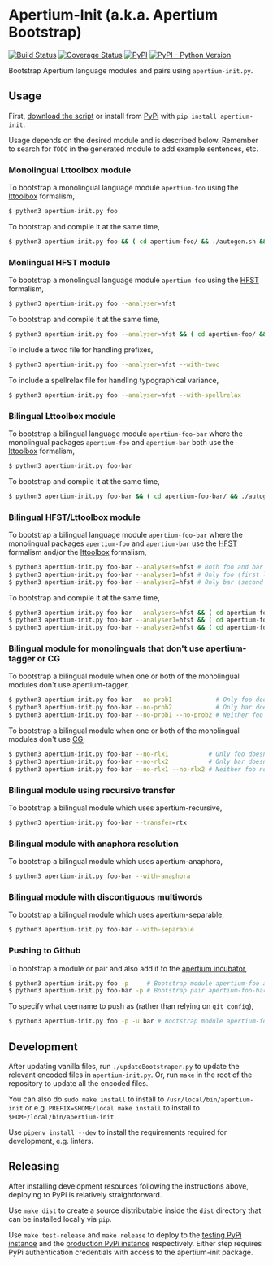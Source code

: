 # Apertium-Init (a.k.a. Apertium Bootstrap)

[![Build Status](https://travis-ci.org/apertium/apertium-init.svg)](https://travis-ci.org/apertium/apertium-init)
[![Coverage Status](https://coveralls.io/repos/github/apertium/apertium-init/badge.svg?branch=master)](https://coveralls.io/github/apertium/apertium-init?branch=master)
[![PyPI](https://img.shields.io/pypi/v/apertium-init.svg)](https://pypi.org/project/apertium-init/)
[![PyPI - Python Version](https://img.shields.io/pypi/pyversions/apertium-init.svg)](https://pypi.org/project/apertium-init/)

Bootstrap Apertium language modules and pairs using `apertium-init.py`.

## Usage

First, <a href="https://raw.githubusercontent.com/apertium/bootstrap/master/apertium-init.py" download>download the script</a>
or install from [PyPi](https://pypi.org/project/apertium-init/) with `pip install apertium-init`.

Usage depends on the desired module and is described below. Remember to
search for `TODO` in the generated module to add example sentences, etc.

### Monolingual Lttoolbox module

To bootstrap a monolingual language module `apertium-foo` using the
[lttoolbox](http://wiki.apertium.org/wiki/Lttoolbox) formalism,

```bash
$ python3 apertium-init.py foo
```

To bootstrap and compile it at the same time,

```bash
$ python3 apertium-init.py foo && ( cd apertium-foo/ && ./autogen.sh && make )
```

### Monlingual HFST module

To bootstrap a monolingual language module `apertium-foo` using the
[HFST](http://wiki.apertium.org/wiki/HFST) formalism,

```bash
$ python3 apertium-init.py foo --analyser=hfst
```

To bootstrap and compile it at the same time,

```bash
$ python3 apertium-init.py foo --analyser=hfst && ( cd apertium-foo/ && ./autogen.sh && make )
```

To include a twoc file for handling prefixes,

```bash
$ python3 apertium-init.py foo --analyser=hfst --with-twoc
```

To include a spellrelax file for handling typographical variance,

```bash
$ python3 apertium-init.py foo --analyser=hfst --with-spellrelax
```

### Bilingual Lttoolbox module

To bootstrap a bilingual language module `apertium-foo-bar` where the
monolingual packages `apertium-foo` and `apertium-bar` both use the
[lttoolbox](http://wiki.apertium.org/wiki/Lttoolbox) formalism,

```bash
$ python3 apertium-init.py foo-bar
```

To bootstrap and compile it at the same time,

```bash
$ python3 apertium-init.py foo-bar && ( cd apertium-foo-bar/ && ./autogen.sh && make test)
```

### Bilingual HFST/Lttoolbox module

To bootstrap a bilingual language module `apertium-foo-bar` where the
monolingual packages `apertium-foo` and `apertium-bar` use the
[HFST](http://wiki.apertium.org/wiki/Lttoolbox) formalism and/or the
[lttoolbox](http://wiki.apertium.org/wiki/Lttoolbox) formalism,

```bash
$ python3 apertium-init.py foo-bar --analysers=hfst # Both foo and bar use HFST
$ python3 apertium-init.py foo-bar --analyser1=hfst # Only foo (first language) uses HFST
$ python3 apertium-init.py foo-bar --analyser2=hfst # Only bar (second language) uses HFST
```

To bootstrap and compile it at the same time,

```bash
$ python3 apertium-init.py foo-bar --analysers=hfst && ( cd apertium-foo-bar/ && ./autogen.sh && make test) # Both foo and bar use HFST
$ python3 apertium-init.py foo-bar --analyser1=hfst && ( cd apertium-foo-bar/ && ./autogen.sh && make test) # Only foo (first language) uses HFST
$ python3 apertium-init.py foo-bar --analyser2=hfst && ( cd apertium-foo-bar/ && ./autogen.sh && make test) # Only bar (second language) uses HFST
```

### Bilingual module for monolinguals that don't use apertium-tagger or CG

To bootstrap a bilingual module when one or both of the monolingual modules don't use apertium-tagger,

```bash
$ python3 apertium-init.py foo-bar --no-prob1            # Only foo doesn't have .prob
$ python3 apertium-init.py foo-bar --no-prob2            # Only bar doesn't have .prop
$ python3 apertium-init.py foo-bar --no-prob1 --no-prob2 # Neither foo nor bar have .prob
```

To bootstrap a bilingual module when one or both of the monolingual modules don't use [CG](http://wiki.apertium.org/wiki/Constraint_Grammar),

```bash
$ python3 apertium-init.py foo-bar --no-rlx1           # Only foo doesn't have .rlx
$ python3 apertium-init.py foo-bar --no-rlx2           # Only bar doesn't have .rlx
$ python3 apertium-init.py foo-bar --no-rlx1 --no-rlx2 # Neither foo nor bar have .rlx
```

### Bilingual module using recursive transfer

To bootstrap a bilingual module which uses apertium-recursive,

```bash
$ python3 apertium-init.py foo-bar --transfer=rtx
```

### Bilingual module with anaphora resolution

To bootstrap a bilingual module which uses apertium-anaphora,

```bash
$ python3 apertium-init.py foo-bar --with-anaphora
```

### Bilingual module with discontiguous multiwords

To bootstrap a bilingual module which uses apertium-separable,

```bash
$ python3 apertium-init.py foo-bar --with-separable
```

### Pushing to Github

To bootstrap a module or pair and also add it to the [apertium incubator](https://github.com/apertium/apertium-incubator),

```bash
$ python3 apertium-init.py foo -p     # Bootstrap module apertium-foo and push to Github
$ python3 apertium-init.py foo-bar -p # Bootstrap pair apertium-foo-bar and push to Github
```

To specify what username to push as (rather than relying on `git config`),

```bash
$ python3 apertium-init.py foo -p -u bar # Bootstrap module apertium-foo and push to Github under username bar
```

## Development

After updating vanilla files, run `./updateBootstraper.py` to update the
relevant encoded files in `apertium-init.py`. Or, run `make` in the root
of the repository to update all the encoded files.

You can also do `sudo make install` to install to `/usr/local/bin/apertium-init`
or e.g. `PREFIX=$HOME/local make install` to install to `$HOME/local/bin/apertium-init`.

Use `pipenv install --dev` to install the requirements required for
development, e.g. linters.

## Releasing

After installing development resources following the instructions above,
deploying to PyPi is relatively straightforward.

Use `make dist` to create a source distributable inside the `dist` directory
that can be installed locally via `pip`.

Use `make test-release` and `make release` to deploy to the [testing PyPi instance](https://test.pypi.org/)
and the [production PyPi instance](https://pypi.org/) respectively. Either
step requires PyPi authentication credentials with access to the apertium-init
package.
